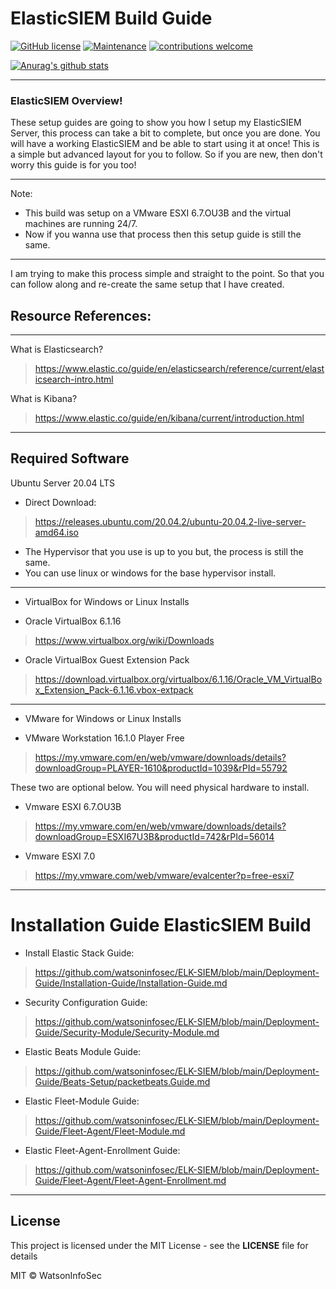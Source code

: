 # ElasticSIEM Build Guide

[![GitHub license](https://img.shields.io/github/license/Naereen/StrapDown.js.svg)](https://github.com/Naereen/StrapDown.js/blob/master/LICENSE) [![Maintenance](https://img.shields.io/badge/Maintained%3F-yes-green.svg)](https://GitHub.com/Naereen/StrapDown.js/graphs/commit-activity)
[![contributions welcome](https://img.shields.io/badge/contributions-welcome-brightgreen.svg?style=flat)](https://github.com/dwyl/esta/issues) 
 
 [![Anurag's github stats](https://github-readme-stats.vercel.app/api?username=watsoninfosec&theme=blue-green)](https://github.com/anuraghazra/github-readme-stats)

----
### ElasticSIEM Overview!

These setup guides are going to show you how I setup my ElasticSIEM Server, this process can take a bit to complete, but once you are done. You will have a working ElasticSIEM and be able to start using it at once! This is a simple but advanced layout for you to follow. So if you are new, then don't worry this guide is for you too! 

-----------------------
Note:
- This build was setup on a VMware ESXI 6.7.OU3B and the virtual machines are running 24/7. 
- Now if you wanna use that process then this setup guide is still the same.

-----------------------


I am trying to make this process simple and straight to the point. So that you can follow along and re-create the same setup that I have created.

## Resource References:

-----------------------

What is Elasticsearch?
> https://www.elastic.co/guide/en/elasticsearch/reference/current/elasticsearch-intro.html

What is Kibana?
> https://www.elastic.co/guide/en/kibana/current/introduction.html

-----------------------

## Required Software

Ubuntu Server 20.04 LTS
- Direct Download:

> https://releases.ubuntu.com/20.04.2/ubuntu-20.04.2-live-server-amd64.iso

- The Hypervisor that you use is up to you but, the process is still the same.
- You can use linux or windows for the base hypervisor install.

-----------------------
- VirtualBox for Windows or Linux Installs

- Oracle VirtualBox 6.1.16 
> https://www.virtualbox.org/wiki/Downloads

- Oracle VirtualBox Guest Extension Pack 
> https://download.virtualbox.org/virtualbox/6.1.16/Oracle_VM_VirtualBox_Extension_Pack-6.1.16.vbox-extpack

-----------------------
- VMware for Windows or Linux Installs

- VMware Workstation 16.1.0 Player Free 
> https://my.vmware.com/en/web/vmware/downloads/details?downloadGroup=PLAYER-1610&productId=1039&rPId=55792

These two are optional below.
You will need physical hardware to install.

- Vmware ESXI 6.7.OU3B 
> https://my.vmware.com/en/web/vmware/downloads/details?downloadGroup=ESXI67U3B&productId=742&rPId=56014

- Vmware ESXI 7.0 
> https://my.vmware.com/web/vmware/evalcenter?p=free-esxi7

-----------------------
# Installation Guide ElasticSIEM Build

- Install Elastic Stack Guide: 
> https://github.com/watsoninfosec/ELK-SIEM/blob/main/Deployment-Guide/Installation-Guide/Installation-Guide.md

- Security Configuration Guide: 
> https://github.com/watsoninfosec/ELK-SIEM/blob/main/Deployment-Guide/Security-Module/Security-Module.md

- Elastic Beats Module Guide:
> https://github.com/watsoninfosec/ELK-SIEM/blob/main/Deployment-Guide/Beats-Setup/packetbeats.Guide.md

- Elastic Fleet-Module Guide: 
> https://github.com/watsoninfosec/ELK-SIEM/blob/main/Deployment-Guide/Fleet-Agent/Fleet-Module.md

- Elastic Fleet-Agent-Enrollment Guide:
> https://github.com/watsoninfosec/ELK-SIEM/blob/main/Deployment-Guide/Fleet-Agent/Fleet-Agent-Enrollment.md
-----------------------



## License

This project is licensed under the MIT License - see the **LICENSE** file for details

MIT © WatsonInfoSec